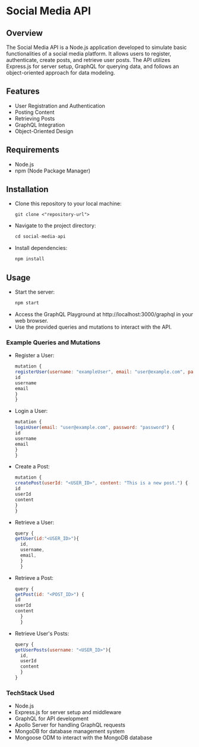 # Social Media API

## Overview

The Social Media API is a Node.js application developed to simulate basic functionalities of a social media platform. It allows users to register, authenticate, create posts, and retrieve user posts. The API utilizes Express.js for server setup, GraphQL for querying data, and follows an object-oriented approach for data modeling.

## Features

- User Registration and Authentication
- Posting Content
- Retrieving Posts
- GraphQL Integration
- Object-Oriented Design

## Requirements

- Node.js
- npm (Node Package Manager)

## Installation

- Clone this repository to your local machine:
  ```
  git clone <"repository-url">
  ```
- Navigate to the project directory:

  ```javascript
  cd social-media-api
  ```

- Install dependencies:
  ```javascript
  npm install
  ```

## Usage

- Start the server:
  ```javascript
  npm start
  ```
- Access the GraphQL Playground at http://localhost:3000/graphql in your web browser.
- Use the provided queries and mutations to interact with the API.

### Example Queries and Mutations

- Register a User:
  ```javascript
  mutation {
  registerUser(username: "exampleUser", email: "user@example.com", password: "password") {
  id
  username
  email
  }
  }
  ```
- Login a User:

  ```javascript
  mutation {
  loginUser(email: "user@example.com", password: "password") {
  id
  username
  email
  }
  }
  ```

- Create a Post:
  ```javascript
  mutation {
  createPost(userId: "<USER_ID>", content: "This is a new post.") {
  id
  userId
  content
  }
  }
  ```
- Retrieve a User:
  ```javascript
  query {
  getUser(id:"<USER_ID>"){
    id,
    username,
    email,
    }
    }
  ```
- Retrieve a Post:
  ```javascript
  query {
  getPost(id: "<POST_ID>") {
  id
  userId
  content
    }
    }
  ```
- Retrieve User's Posts:
  ```javascript
  query {
  getUserPosts(username: "<USER_ID>"){
    id,
    userId
    content
    }
  }
  ```

### TechStack Used

- Node.js
- Express.js for server setup and middleware
- GraphQL for API development
- Apollo Server for handling GraphQL requests
- MongoDB for database management system
- Mongoose ODM to interact with the MongoDB database
